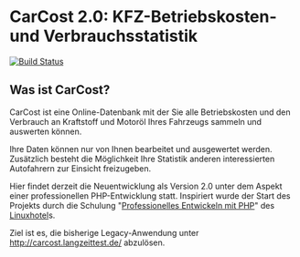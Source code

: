 # CarCost 2.0: KFZ-Betriebskosten- und Verbrauchsstatistik

[![Build Status](https://travis-ci.org/oricgn/carcost2.svg?branch=master)](https://travis-ci.org/oricgn/carcost2)

## Was ist CarCost?

CarCost ist eine Online-Datenbank mit der Sie alle Betriebskosten und den 
Verbrauch an Kraftstoff und Motoröl Ihres Fahrzeugs sammeln und auswerten 
können.

Ihre Daten können nur von Ihnen bearbeitet und ausgewertet werden. Zusätzlich
besteht die Möglichkeit Ihre Statistik anderen interessierten Autofahrern zur 
Einsicht freizugeben. 

Hier findet derzeit die Neuentwicklung als Version 2.0 unter dem Aspekt einer 
professionellen PHP-Entwicklung statt. Inspiriert wurde der Start des Projekts 
durch die Schulung "[Professionelles Entwickeln mit PHP](https://www.linuxhotel.de/kurs/php-profi/)" des [Linuxhotel](https://www.linuxhotel.de/)s.

Ziel ist es, die bisherige Legacy-Anwendung unter
http://carcost.langzeittest.de/ abzulösen.

